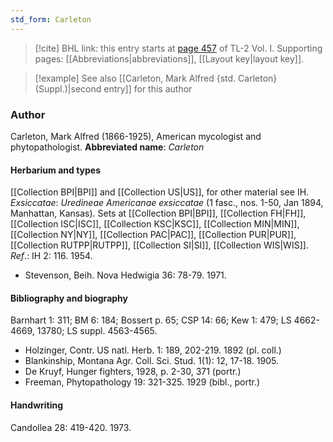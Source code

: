 ```yaml
---
std_form: Carleton
---
```


> [!cite] BHL link: this entry starts at [page 457](https://www.biodiversitylibrary.org/page/33120588) of TL-2 Vol. I.
> Supporting pages: [[Abbreviations|abbreviations]], [[Layout key|layout key]].

> [!example] See also [[Carleton, Mark Alfred {std. Carleton} (Suppl.)|second entry]] for this author

### Author

Carleton, Mark Alfred (1866-1925), American mycologist and phytopathologist. 
**Abbreviated name**: *Carleton*

#### Herbarium and types

[[Collection BPI|BPI]] and [[Collection US|US]], for other material see IH.
*Exsiccatae*: *Uredineae Americanae exsiccatae* (1 fasc., nos. 1-50, Jan 1894, Manhattan, Kansas). Sets at [[Collection BPI|BPI]], [[Collection FH|FH]], [[Collection ISC|ISC]], [[Collection KSC|KSC]], [[Collection MIN|MIN]], [[Collection NY|NY]], [[Collection PAC|PAC]], [[Collection PUR|PUR]], [[Collection RUTPP|RUTPP]], [[Collection SI|SI]], [[Collection WIS|WIS]].
*Ref*.: IH 2: 116. 1954.
- Stevenson, Beih. Nova Hedwigia 36: 78-79. 1971.

#### Bibliography and biography

Barnhart 1: 311; BM 6: 184; Bossert p. 65; CSP 14: 66; Kew 1: 479; LS 4662-4669, 13780; LS suppl. 4563-4565.
- Holzinger, Contr. US natl. Herb. 1: 189, 202-219. 1892 (pl. coll.)
- Blankinship, Montana Agr. Coll. Sci. Stud. 1(1): 12, 17-18. 1905.
- De Kruyf, Hunger fighters, 1928, p. 2-30, 371 (portr.)
- Freeman, Phytopathology 19: 321-325. 1929 (bibl., portr.)

#### Handwriting

Candollea 28: 419-420. 1973.

